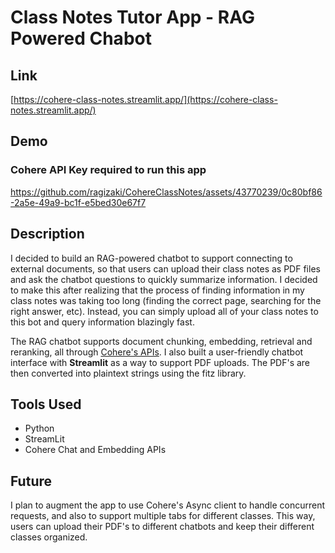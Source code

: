 # Class Notes Tutor App - RAG Powered Chabot

## Link
[https://cohere-class-notes.streamlit.app/](https://cohere-class-notes.streamlit.app/)

## Demo
### Cohere API Key required to run this app
https://github.com/ragizaki/CohereClassNotes/assets/43770239/0c80bf86-2a5e-49a9-bc1f-e5bed30e67f7


## Description
I decided to build an RAG-powered chatbot to support connecting to external documents, so that users can upload their class notes as PDF files and ask the chatbot questions
to quickly summarize information. I decided to make this after realizing that the process of finding information in my class notes was taking too long (finding the correct page, searching for the right answer, etc). Instead, you can simply upload all of your class notes to this bot and query information blazingly fast.

The RAG chatbot supports document chunking, embedding, retrieval and reranking, all through [Cohere's APIs](https://cohere.com/). I also built a user-friendly chatbot interface with <b>Streamlit</b> as a way to support PDF uploads. The PDF's are then converted into plaintext strings using the fitz library.

## Tools Used
- Python
- StreamLit
- Cohere Chat and Embedding APIs

## Future
I plan to augment the app to use Cohere's Async client to handle concurrent requests, and also to support multiple tabs for different classes. This way, users can upload their PDF's to different chatbots and keep their different classes organized.
